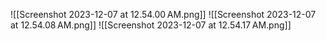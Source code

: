 ![[Screenshot 2023-12-07 at 12.54.00 AM.png]]
![[Screenshot 2023-12-07 at 12.54.08 AM.png]]
![[Screenshot 2023-12-07 at 12.54.17 AM.png]]
